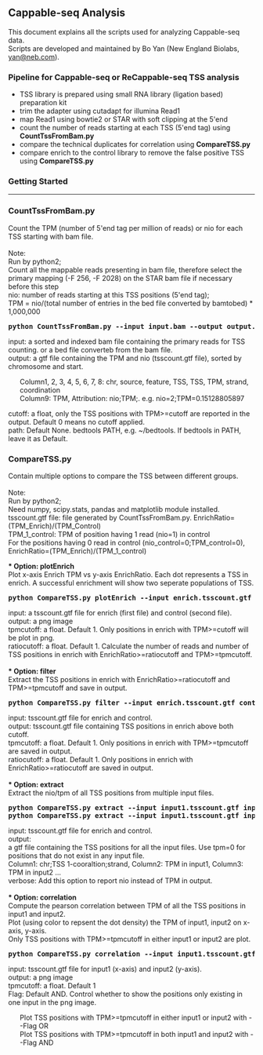 ## Cappable-seq Analysis
This document explains all the scripts used for analyzing Cappable-seq data. <br>
Scripts are developed and maintained by Bo Yan (New England Biolabs, yan@neb.com). <br>

### **Pipeline for Cappable-seq or ReCappable-seq TSS analysis** <br>
- TSS library is prepared using small RNA library (ligation based) preparation kit <br>
- trim the adapter using cutadapt for illumina Read1 <br>
- map Read1 using bowtie2 or STAR with soft clipping at the 5'end <br>
- count the number of reads starting at each TSS (5'end tag) using **CountTssFromBam.py** <br>
- compare the technical duplicates for correlation using **CompareTSS.py** <br>
- compare enrich to the control library to remove the false positive TSS using **CompareTSS.py** <br>

### Getting Started
---------------

### **CountTssFromBam.py** <br>
Count the TPM (number of 5'end tag per million of reads) or nio for each TSS starting with bam file. <br>
<br>
Note: <br>
Run by python2; <br>
Count all the mappable reads presenting in bam file, therefore select the primary mapping (-F 256, -F 2028) on the STAR bam file if necessary before this step <br>
nio: number of reads starting at this TSS positions (5'end tag); <br>
TPM = nio/(total number of entries in the bed file converted by bamtobed) * 1,000,000 <br>
<pre><b>python CountTssFromBam.py --input input.bam --output output.tsscount.gtf --cutoff float --path bedtoolsPATH</b> </pre>
input: a sorted and indexed bam file containing the primary reads for TSS counting. or a bed file converteb from the bam file. <br>
output: a gtf file containing the TPM and nio (tsscount.gtf file), sorted by chromosome and start. <br>
<ol>    
Column1, 2, 3, 4, 5, 6, 7, 8: chr, source, feature, TSS, TSS, TPM, strand, coordination <br>
Column9: TPM, Attribution: nio;TPM;. e.g. nio=2;TPM=0.15128805897
</ol>
cutoff: a float, only the TSS positions with TPM>=cutoff are reported in the output. Default 0 means no cutoff applied. <br>
path: Default None. bedtools PATH, e.g. ~/bedtools. If bedtools in PATH, leave it as Default. <br>

### **CompareTSS.py** <br>
Contain multiple options to compare the TSS between different groups. <br>
<br>
Note: <br>
Run by python2; <br> 
Need numpy, scipy.stats, pandas and matplotlib module installed. <br>
tsscount.gtf file: file generated by CountTssFromBam.py.
EnrichRatio=(TPM_Enrich)/(TPM_Control) <br>
TPM_1_control: TPM of position having 1 read (nio=1) in control <br>
For the positions having 0 read in control (nio_control=0;TPM_control=0), EnrichRatio=(TPM_Enrich)/(TPM_1_control) <br>

<div><b>* Option: plotEnrich</b></div>
Plot x-axis Enrich TPM vs y-axis EnrichRatio. Each dot represents a TSS in enrich. A successful enrichment will show two seperate populations of TSS.
<pre>
<b>python CompareTSS.py plotEnrich --input enrich.tsscount.gtf control.tsscount.gtf --output output.png --tpmcutoff float --ratiocutoff float</b>
</pre>
input: a tsscount.gtf file for enrich (first file) and control (second file). <br>
output: a png image <br>
tpmcutoff: a float. Default 1. Only positions in enrich with TPM>=cutoff will be plot in png. <br>
ratiocutoff: a float. Default 1. Calculate the number of reads and number of TSS positions in enrich with EnrichRatio>=ratiocutoff and TPM>=tpmcutoff. <br>
<br>

<div><b>* Option: filter</b></div>
Extract the TSS positions in enrich with EnrichRatio>=ratiocutoff and TPM>=tpmcutoff and save in output. <br>
<pre>
<b>python CompareTSS.py filter --input enrich.tsscount.gtf control.tsscount.gtf --output output.tsscount.gtf --tpmcutoff float --ratiocutoff float</b>
</pre>
input: tsscount.gtf file for enrich and control. <br>
output: tsscount.gtf file containing TSS positions in enrich above both cutoff. <br>
tpmcutoff: a float. Default 1. Only positions in enrich with TPM>=tpmcutoff are saved in output. <br>
ratiocutoff: a float. Default 1. Only positions in enrich with EnrichRatio>=ratiocutoff are saved in output. <br>

<br>
<div><b>* Option: extract</b></div>
Extract the nio/tpm of all TSS positions from multiple input files. <br>
<pre>
<b>python CompareTSS.py extract --input input1.tsscount.gtf input2.tsscount.gtf --output output
python CompareTSS.py extract --input input1.tsscount.gtf input2.tsscount.gtf --output output --verbose</b>
</pre>
input: tsscount.gtf file for enrich and control. <br>
output: <br>
a gtf file containing the TSS positions for all the input files. Use tpm=0 for positions that do not exist in any input file. <br>
Column1: chr;TSS 1-cooraltion;strand, Column2: TPM in input1, Column3: TPM in input2 ... <br>
verbose: Add this option to report nio instead of TPM in output. <br>

<br>
<div><b>* Option: correlation</b></div>
Compute the pearson correlation between TPM of all the TSS positions in input1 and input2. <br>
Plot (using color to repsent the dot density) the TPM of input1, input2 on x-axis, y-axis. <br>
Only TSS positions with TPM>=tpmcutoff in either input1 or input2 are plot. <br>
<pre>
<b>python CompareTSS.py correlation --input input1.tsscount.gtf input2.tsscount.gtf --output output.png --tpmcutoff float --Flag AND</b>
</pre>
input: tsscount.gtf file for input1 (x-axis) and input2 (y-axis). <br>
output: a png image <br>
tpmcutoff: a float. Default 1 <br>
Flag: Default AND. Control whether to show the positions only existing in one input in the png image.
<ol>    
Plot TSS positions with TPM>=tpmcutoff in either input1 or input2 with --Flag OR <br>
Plot TSS positions with TPM>=tpmcutoff in both input1 and input2 with --Flag AND <br>
</ol>

